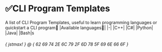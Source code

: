 # ✅CLI Program Templates
A list of CLI Program Templates, useful to learn programming languages or quickstart a CLI program🍵
|Available languages📝|
|-|
|C++|
|C#|
|Python|
|Java|
|Bash|s

###### { jstmax! } @ { 62 69 74 2E 6C 79 2F 6D 78 5F 69 6E 66 6F }
